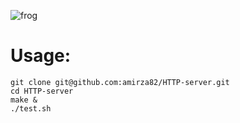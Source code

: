 ![frog](https://github.com/user-attachments/assets/66238069-aa59-4559-887f-ed71f50c50c6)

# Usage:
```
git clone git@github.com:amirza82/HTTP-server.git
cd HTTP-server
make &
./test.sh
```
